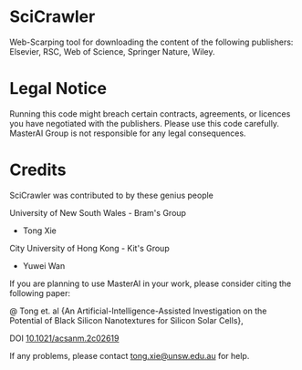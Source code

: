 # SciCrawler
Web-Scarping tool for downloading the content of the following publishers: Elsevier, RSC, Web of Science, Springer Nature, Wiley.

# Legal Notice
Running this code might breach certain contracts, agreements, or licences you have negotiated with the publishers. Please use this code carefully. MasterAI Group is not responsible for any legal consequences.

# Credits

SciCrawler was contributed to by these genius people 

University of New South Wales - Bram's Group

- Tong Xie

City University of Hong Kong - Kit's Group

- Yuwei Wan

If you are planning to use MasterAI in your work, please consider citing the following paper:

@ Tong et. al {An Artificial-Intelligence-Assisted Investigation on the Potential of Black Silicon Nanotextures for Silicon Solar Cells}, 

DOI [10.1021/acsanm.2c02619](https://pubs.acs.org/doi/full/10.1021/acsanm.2c02619)

If any problems, please contact tong.xie@unsw.edu.au for help.
